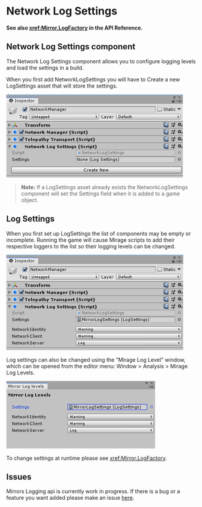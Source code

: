 # Network Log Settings

**See also <xref:Mirror.LogFactory> in the API Reference.**

## Network Log Settings component

The Network Log Settings component allows you to configure logging levels and load the settings in a build.

When you first add NetworkLogSettings you will have to Create a new LogSettings asset that will store the settings.

![Inspector With No Settings](NetworkLogSettingsNoSettings.png)

>   **Note:** If a LogSettings asset already exists the NetworkLogSettings component will set the Settings field when it is added to a game object.

## Log Settings 

When you first set up LogSettings the list of components may be empty or incomplete. Running the game will cause Mirage scripts to add their respective loggers to the list so their logging levels can be changed.

![Inspector](NetworkLogSettings.png)

Log settings can also be changed using the "Mirage Log Level" window, which can be opened from the editor menu: Window > Analysis > Mirage Log Levels.

![Window](LogLevelWindow.png)

To change settings at runtime please see <xref:Mirror.LogFactory>.

## Issues

Mirrors Logging api is currently work in progress. If there is a bug or a feature you want added please make an issue [here](https://github.com/MirageNet/Mirage/issues).
